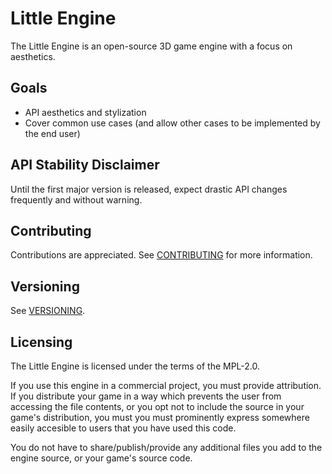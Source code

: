 # Little Engine
The Little Engine is an open-source 3D game engine with a focus on
aesthetics.

## Goals
- API aesthetics and stylization
- Cover common use cases (and allow other cases to be implemented by
  the end user)

## API Stability Disclaimer
Until the first major version is released, expect drastic API changes
frequently and without warning.

## Contributing
Contributions are appreciated. See [CONTRIBUTING](./CONTRIBUTING.md)
for more information.

## Versioning
See [VERSIONING](./VERSIONING.md).

## Licensing
The Little Engine is licensed under the terms of the MPL-2.0.

If you use this engine in a commercial project, you must provide
attribution. If you distribute your game in a way which prevents the
user from accessing the file contents, or you opt not to include the
source in your game's distribution, you must you must prominently
express somewhere easily accesible to users that you have used this
code.

You do not have to share/publish/provide any additional files you add
to the engine source, or your game's source code.
